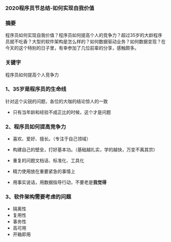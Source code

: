 ###  2020程序员节总结-如何实现自我价值

### 摘要

程序员如何实现自我价值？程序员如何提高个人的竞争力？超过35岁的大龄程序员就不吃香？大型的软件架构是怎么样的？如何数据驱动业务？如何数据变现？在今天的这个特别的日子里，有幸参加了几位前辈的分享，感触颇多。



### 关键字

程序员如何提高个人竞争力



### 1、35岁是程序员的生命线

针对这个尖锐的问题，各位的大咖的结论惊人的一致

+ 只有当年龄和经验不成正比的时候，这个才是问题



###  2、程序员如何提高竞争力

+ 喜欢、爱好、擅长。（专注于自己领域）

+ 构建自己的壁垒，打好基本功。（基础越扎实，学的越快，万变不离其宗）

+ 重复的问题文档话、标准化、工具化

+ 精力使用放在重要紧急的事情上

+ 用事实说话，用数据指导行动，不要老是**我觉得**

  

### 3、软件架构需要考虑的问题

+ 隔离性
+ 复用性
+ 事务性
+ 高可用
+ 开箱即用

